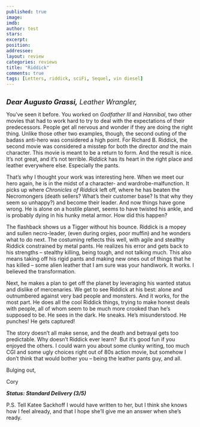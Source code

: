 ```yaml
---
published: true
image: 
imdb: 
author: test 
stars: 
excerpt: 
position: 
addressee: 
layout: review
categories: reviews
title: "Riddick"
comments: true
tags: [Letters, riddick, sciFi, Sequel, vin diesel]
---
```

<div><p><span class="full-image-block ssNonEditable"><span><a href="/letters/2013/9/10/riddick.html"><img src="http://static.squarespace.com/static/5005f6bcc4aa41161b33e89e/5329cf1fe4b07c068ebf74de/5329cf1fe4b07c068ebf78b2/1378842578413/Riddick2.jpg" alt="" /></a></span></span></p>
<p><em><span style="font-size:130%;"><strong>Dear Augusto Grassi,</strong> Leather Wrangler,</span></em></p>
<p>You&rsquo;ve seen it before. You worked on <em>Godfather III</em> and <em>Hannibal</em>, two other movies that had to work hard to try to deal with the expectations of their predecessors. People get all nervous and wonder if they are doing the right thing. Unlike those other two examples, though, the second outing of the badass anti-hero was considered a high point. For Richard B. Riddick, the second movie was considered a misstep for both the director <em>and</em> the main character. This movie is meant to be a return to form. And the result is nice. It&rsquo;s not great, and it&rsquo;s not terrible. <em>Riddick</em> has its heart in the right place and leather everywhere else. Especially the pants.</p>
<p>That&rsquo;s why I thought your work was interesting here. When we meet our hero again, he is in the midst of a character- and wardrobe-malfunction. It picks up where <em>Chronicles of Riddick</em> left off, where he has beaten the Necromongers (death sellers? What&rsquo;s their customer base? Is that why they seem so unhappy?) and become their leader. And now things have gone wrong. He is alone on a hostile planet, seems to have twisted his ankle, and is probably dying in his hunky metal armor. How did this happen?</p>
<p>The flashback shows us a Tigger without his bounce. Riddick is a mopey and sullen necro-leader, (even during orgies, poor muffin) and he wonders what to do next. The costuming reflects this well, with agile and stealthy Riddick constrained by metal pants. He realizes his error and gets back to his strengths &ndash; stealthy killing, being tough, and not talking much. This also means taking off his rigid pants and making new ones out of things that he has killed &ndash; some alien leather that I am sure was your handiwork. It works. I believed the transformation.</p>
<p>Next, he makes a plan to get off the planet by leveraging his wanted status and dislike of mercenaries. We get to see Riddick at his best: alone and outnumbered against very bad people and monsters. And it works, for the most part. He does all the cool Riddick things, trying to make honest deals with people, all of whom seem to be much more crooked than he&rsquo;s supposed to be. He sees in the dark. He sneaks. He&rsquo;s misunderstood. He punches! He gets captured!</p>
<p>The story doesn&rsquo;t all make sense, and the death and betrayal gets too predictable. Why doesn&rsquo;t Riddick ever learn?&nbsp; But it&rsquo;s good fun if you enjoyed the others. I could warn you about some clunky writing, too much CGI and some ugly choices right out of 80s action movie, but somehow I don&rsquo;t think that would bother you &ndash; being the leather pants guy, and all.</p>
<p>Bulging out,</p>
<p>Cory</p>
<p><strong><em>Status: Standard Delivery (3/5)</em></strong></p>
<p>P.S. Tell Katee Sackhoff I would have written to her, but I think she knows how I feel already, and that I hope she&rsquo;ll give me an answer when she&rsquo;s ready.</p></div>
